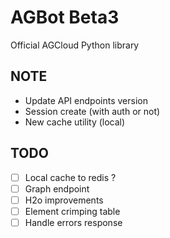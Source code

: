 AGBot Beta3
====================

Official AGCloud Python library


NOTE
-----------

- Update API endpoints version
- Session create (with auth or not)
- New cache utility (local)



TODO
-----------

- [ ] Local cache to redis ?
- [ ] Graph endpoint
- [ ] H2o improvements
- [ ] Element crimping table
- [ ] Handle errors response
